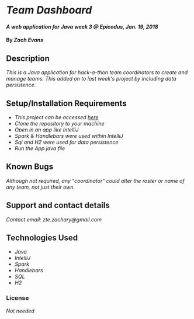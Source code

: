 # _Team Dashboard_

#### _A web application for Java week 3 @ Epicodus, Jan. 19, 2018_

#### By _**Zach Evans**_

## Description

_This is a Java application for hack-a-thon team coordinators to create and manage teams. This added on to last week's project by including data persistence._


## Setup/Installation Requirements

* _This project can be accessed [here](https://github.com/ZEvans1/hackathon-db.git)_
* _Clone the repository to your machine_
* _Open in an app like IntelliJ_
* _Spark & Handlebars were used within IntelliJ_
* _Sql and H2 were used for data persistence_
* _Run the App.java file_

## Known Bugs

_Although not required, any "coordinator" could alter the roster or name of any team, not just their own._

## Support and contact details

_Contact email: zte.zachary@gmail.com_

## Technologies Used

* _Java_
* _IntelliJ_
* _Spark_
* _Handlebars_
* _SQL_
* _H2_

### License

*Not needed*
